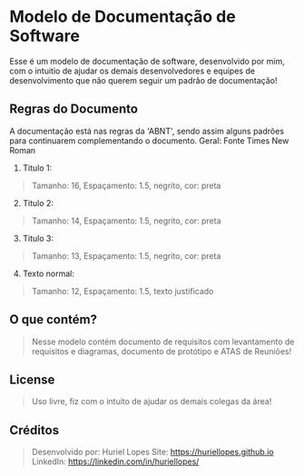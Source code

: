 # Modelo de Documentação de Software

Esse é um modelo de documentação de software, desenvolvido por mim, com o intuitio de ajudar os demais desenvolvedores e equipes de desenvolvimento que não querem seguir um padrão de documentação!

## Regras do Documento

A documentação está nas regras da 'ABNT', sendo assim alguns padrões para continuarem complementando o documento. Geral: Fonte Times New Roman

1. Titulo 1:

> Tamanho: 16, Espaçamento: 1.5, negrito, cor: preta

2. Titulo 2:

> Tamanho: 14, Espaçamento: 1.5, negrito, cor: preta

3. Titulo 3:

> Tamanho: 13, Espaçamento: 1.5, negrito, cor: preta

4. Texto normal:

> Tamanho: 12, Espaçamento: 1.5, texto justificado

## O que contém?

> Nesse modelo contém documento de requisitos com levantamento de requisitos e diagramas, documento de protótipo e ATAS de Reuniões!

## License

> Uso livre, fiz com o intuito de ajudar os demais colegas da área!

## Créditos

> Desenvolvido por: Huriel Lopes
> Site: https://huriellopes.github.io
> LinkedIn: https://linkedin.com/in/huriellopes/
